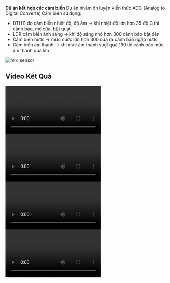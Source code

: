 **Dữ án kết hợp các cảm biến**
Dự án nhằm ôn luyện kiến thức ADC (Analog to Digital Converte)
Cảm biến sử dụng:
- DTH11 đo cảm biến nhiệt độ, độ ẩm -> khi nhiệt độ lớn hơn 35 độ C thì cảnh báo, mở cửa, bật quạt
- LDR cảm biến ánh sáng -> khi độ sáng nhỏ hơn 300 cảnh báo bật đèn
- Cảm biến nước -> mức nước lơn hơn 300 đưa ra cảnh báo ngập nước
- Cảm biến âm thanh -> khi mức âm thanh vượt quá 190 thì cảnh báo mức âm thanh quá lớn

![mix_sensor](https://github.com/user-attachments/assets/defb3d4d-3e6d-4944-9dde-2dfbd7972e3b)
## Video Kết Quả
<video src="https://github.com/user-attachments/assets/00cbe7d8-4b2d-4f16-ba37-5dd8806f20f7" controls>
    Trình duyệt của bạn không hỗ trợ thẻ video.
</video>

<video src="https://github.com/user-attachments/assets/00cbe7b18b8d55-fa3c-4441-9739-59bb03fdb1ea" controls>
    Trình duyệt của bạn không hỗ trợ thẻ video.
</video>

<video src="https://github.com/user-attachments/assets/b962cf2c-b63b-401a-b383-6c205bbb1a5b" controls>
    Trình duyệt của bạn không hỗ trợ thẻ video.
</video>

<video src="https://github.com/user-attachments/assets/ad9eea21-e066-4924-9b1a-af28e767178b" controls>
    Trình duyệt của bạn không hỗ trợ thẻ video.
</video>


